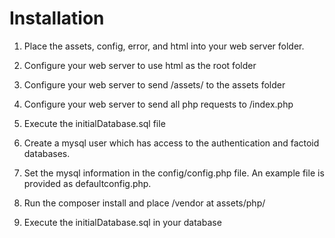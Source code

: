 # Installation

1) Place the assets, config, error, and html into your web server folder.

2) Configure your web server to use html as the root folder

3) Configure your web server to send /assets/ to the assets folder

4) Configure your web server to send all php requests to /index.php

5) Execute the initialDatabase.sql file

6) Create a mysql user which has access to the authentication and factoid databases.

7) Set the mysql information in the config/config.php file. An example file is provided as defaultconfig.php.

8) Run the composer install and place /vendor at assets/php/

9) Execute the initialDatabase.sql in your database